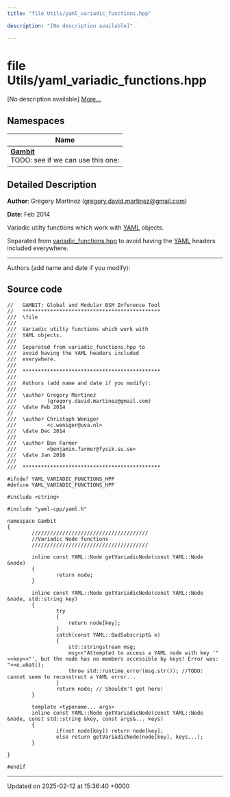```yaml
---
title: "file Utils/yaml_variadic_functions.hpp"

description: "[No description available]"

---
```


# file Utils/yaml_variadic_functions.hpp

[No description available] [More...](#detailed-description)

## Namespaces

| Name           |
| -------------- |
| **[Gambit](/documentation/code/namespaces/namespacegambit/)** <br>TODO: see if we can use this one:  |

## Detailed Description


**Author**: Gregory Martinez ([gregory.david.martinez@gmail.com](mailto:gregory.david.martinez@gmail.com)) 

**Date**: Feb 2014 

Variadic utilty functions which work with [YAML](/documentation/code/namespaces/namespaceyaml/) objects.

Separated from [variadic_functions.hpp](/documentation/code/files/variadic__functions_8hpp/#file-utils-variadic-functions-hpp) to avoid having the [YAML](/documentation/code/namespaces/namespaceyaml/) headers included everywhere.



------------------

Authors (add name and date if you modify):




## Source code

```
//   GAMBIT: Global and Modular BSM Inference Tool
//   *********************************************
///  \file
///
///  Variadic utilty functions which work with
///  YAML objects.
///
///  Separated from variadic_functions.hpp to
///  avoid having the YAML headers included
///  everywhere.
///
///  *********************************************
///
///  Authors (add name and date if you modify):
///
///  \author Gregory Martinez
///          (gregory.david.martinez@gmail.com)
///  \date Feb 2014
//
///  \author Christoph Weniger
///          <c.weniger@uva.nl>
///  \date Dec 2014
///
///  \author Ben Farmer
///          <benjamin.farmer@fysik.su.se>
///  \date Jan 2016
///
///  *********************************************

#ifndef YAML_VARIADIC_FUNCTIONS_HPP
#define YAML_VARIADIC_FUNCTIONS_HPP

#include <string>

#include "yaml-cpp/yaml.h"

namespace Gambit
{       
        //////////////////////////////////////
        //Variadic Node functions
        //////////////////////////////////////
        
        inline const YAML::Node getVariadicNode(const YAML::Node &node)
        {
                return node;
        }
        
        inline const YAML::Node getVariadicNode(const YAML::Node &node, std::string key) 
        {
                try 
                {
                    return node[key];
                } 
                catch(const YAML::BadSubscript& e)
                {
                    std::stringstream msg;
                    msg<<"Attempted to access a YAML node with key '"<<key<<"', but the node has no members accessible by keys! Error was: "<<e.what();
                    throw std::runtime_error(msg.str()); //TODO: cannot seem to reconstruct a YAML error...
                }
                return node; // Shouldn't get here!
        }

        template <typename... args>
        inline const YAML::Node getVariadicNode(const YAML::Node &node, const std::string &key, const args&... keys)
        {
                if(not node[key]) return node[key];
                else return getVariadicNode(node[key], keys...);
        }
        
}

#endif
```


-------------------------------

Updated on 2025-02-12 at 15:36:40 +0000
